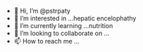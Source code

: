 - 👋 Hi, I’m @pstrpaty
- 👀 I’m interested in ...hepatic encelophathy
- 🌱 I’m currently learning ...nutrition
- 💞️ I’m looking to collaborate on ...
- 📫 How to reach me ...

<!---
pstrpaty/pstrpaty is a ✨ special ✨ repository because its `README.md` (this file) appears on your GitHub profile.
You can click the Preview link to take a look at your changes.
--->
